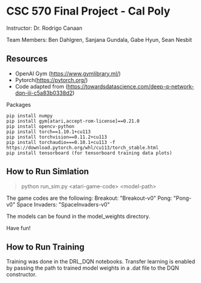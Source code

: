 # CSC 570 Final Project - Cal Poly
Instructor: Dr. Rodrigo Canaan

Team Members: Ben Dahlgren, Sanjana Gundala, Gabe Hyun, Sean Nesbit

## Resources
- OpenAI Gym (https://www.gymlibrary.ml/)
- Pytorch(https://pytorch.org/)
- Code adapted from (https://towardsdatascience.com/deep-q-network-dqn-iii-c5a83b0338d2)

Packages

    pip install numpy
    pip install gym[atari,accept-rom-license]==0.21.0
    pip install opencv-python
    pip install torch==1.10.1+cu113
    pip install torchvision==0.11.2+cu113
    pip install torchaudio===0.10.1+cu113 -f https://download.pytorch.org/whl/cu113/torch_stable.html
    pip install tensorboard (for tensorboard training data plots)

## How to Run Simlation

> python run_sim.py \<atari-game-code\> \<model-path\>

The game codes are the following:
    Breakout: "Breakout-v0"
    Pong: "Pong-v0"
    Space Invaders: "SpaceInvaders-v0"

The models can be found in the model_weights directory.

Have fun!

## How to Run Training
    
Training was done in the DRL_DQN notebooks. Transfer learning is enabled by passing the path to trained model weights in a .dat file to the DQN constructor. 
